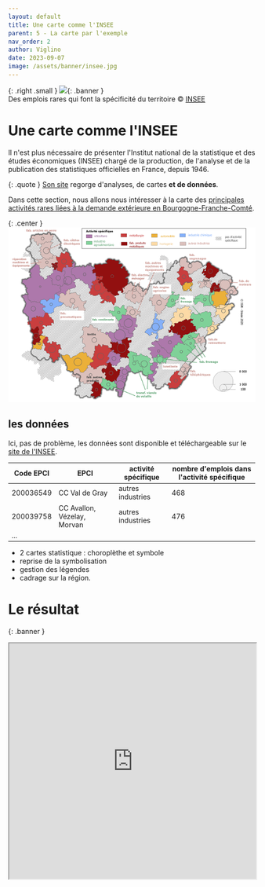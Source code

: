 ```yaml
---
layout: default
title: Une carte comme l'INSEE
parent: 5 - La carte par l'exemple
nav_order: 2
author: Viglino
date: 2023-09-07
image: /assets/banner/insee.jpg
---
```

{: .right .small }
![](/Macarte-MI/assets/banner/insee.jpg){: .banner }   
Des emplois rares qui font la spécificité du territoire &copy; [INSEE](https://www.insee.fr/fr/statistiques/4808781#graphique-figure3)

# Une carte comme l'INSEE

Il n'est plus nécessaire de présenter l'Institut national de la statistique et des études économiques (INSEE) chargé de la production, de l'analyse et de la publication des statistiques officielles en France, depuis 1946.

{: .quote }
[Son site](https://www.insee.fr) regorge d'analyses, de cartes **et de données**.

Dans cette section, nous allons nous intéresser à la carte des [principales activités rares liées à la demande extérieure en Bourgogne-Franche-Comté](https://www.insee.fr/fr/statistiques/4808781#figure3).

{: .center }
![](/assets/img/ch5.2-insee.png)

## les données

Ici, pas de problème, les données sont disponible et téléchargeable sur le [site de l'INSEE](https://www.insee.fr/fr/statistiques/4808781).

| Code EPCI | EPCI | activité spécifique | nombre d'emplois dans l'activité spécifique |
|-----------|------|---------------------|---------------------------------------------|
| 200036549 | CC Val de Gray              | autres industries | 468 |
| 200039758 | CC Avallon, Vézelay, Morvan | autres industries | 476 |
| ... | | | |

* 2 cartes statistique : choroplèthe et symbole
* reprise de la symbolisation
* gestion des légendes
* cadrage sur la région.

# Le résultat

{: .banner }
<iframe src="https://macarte.ign.fr/carte/M98ceY/insee" width="100%" height="480px"></iframe>
